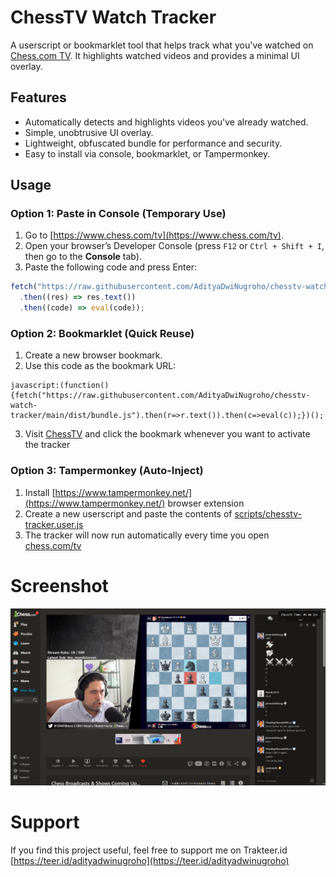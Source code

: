 # ChessTV Watch Tracker

A userscript or bookmarklet tool that helps track what you've watched on [Chess.com TV](https://www.chess.com/tv). It highlights watched videos and provides a minimal UI overlay.

## Features

- Automatically detects and highlights videos you've already watched.
- Simple, unobtrusive UI overlay.
- Lightweight, obfuscated bundle for performance and security.
- Easy to install via console, bookmarklet, or Tampermonkey.

## Usage

### Option 1: Paste in Console (Temporary Use)

1. Go to [https://www.chess.com/tv](https://www.chess.com/tv).
2. Open your browser’s Developer Console (press `F12` or `Ctrl + Shift + I`, then go to the **Console** tab).
3. Paste the following code and press Enter:

```js
fetch("https://raw.githubusercontent.com/AdityaDwiNugroho/chesstv-watch-tracker/main/dist/bundle.js")
  .then((res) => res.text())
  .then((code) => eval(code));
```

### Option 2: Bookmarklet (Quick Reuse)

1. Create a new browser bookmark.
2. Use this code as the bookmark URL:
```
javascript:(function(){fetch("https://raw.githubusercontent.com/AdityaDwiNugroho/chesstv-watch-tracker/main/dist/bundle.js").then(r=>r.text()).then(c=>eval(c));})();
```
3. Visit [ChessTV](https://www.chess.com/tv) and click the bookmark whenever you want to activate the tracker

### Option 3: Tampermonkey (Auto-Inject)

1. Install [https://www.tampermonkey.net/](https://www.tampermonkey.net/) browser extension
2. Create a new userscript and paste the contents of [scripts/chesstv-tracker.user.js](https://github.com/AdityaDwiNugroho/chesstv-watch-tracker/blob/main/scripts/chesstv-tracker.user.js)
3. The tracker will now run automatically every time you open [chess.com/tv](https://www.chess.com/tv)

# Screenshot

![screenshot](https://github.com/AdityaDwiNugroho/chesstv-watch-tracker/blob/main/docs/screenshot_image.png?raw=true)

# Support
If you find this project useful, feel free to support me on Trakteer.id
[https://teer.id/adityadwinugroho](https://teer.id/adityadwinugroho)